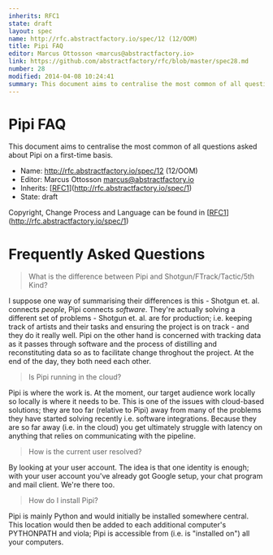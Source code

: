 ```yaml
---
inherits: RFC1
state: draft
layout: spec
name: http://rfc.abstractfactory.io/spec/12 (12/OOM)
title: Pipi FAQ
editor: Marcus Ottosson <marcus@abstractfactory.io>
link: https://github.com/abstractfactory/rfc/blob/master/spec28.md
number: 28
modified: 2014-04-08 10:24:41
summary: This document aims to centralise the most common of all questions asked about Pipi on a first-time basis.
---
```


# Pipi FAQ

This document aims to centralise the most common of all questions asked about Pipi on a first-time basis.

* Name: http://rfc.abstractfactory.io/spec/12 (12/OOM)
* Editor: Marcus Ottosson <marcus@abstractfactory.io>
* Inherits: [[RFC1](http://rfc.abstractfactory.io/spec/1)](http://rfc.abstractfactory.io/spec/1)
* State: draft

Copyright, Change Process and Language can be found in [[RFC1](http://rfc.abstractfactory.io/spec/1)](http://rfc.abstractfactory.io/spec/1)

# Frequently Asked Questions

> What is the difference between Pipi and Shotgun/FTrack/Tactic/5th Kind?

I suppose one way of summarising their differences is this - Shotgun et. al. connects *people*, Pipi connects *software*. They're actually solving a different set of problems - Shotgun et. al. are for production; i.e. keeping track of artists and their tasks and ensuring the project is on track - and they do it really well. Pipi on the other hand is concerned with tracking data as it passes through software and the process of distilling and reconstituting data so as to facilitate change throghout the project. At the end of the day, they both need each other.

> Is Pipi running in the cloud?

Pipi is where the work is. At the moment, our target audience work locally so locally is where it needs to be. This is one of the issues with cloud-based solutions; they are too far (relative to Pipi) away from many of the problems they have started solving recently i.e. software integrations. Because they are so far away (i.e. in the cloud) you get ultimately struggle with latency on anything that relies on communicating with the pipeline.

> How is the current user resolved?

By looking at your user account. The idea is that one identity is enough; with your user account you've already got Google setup, your chat program and mail client. We're there too.

> How do I install Pipi?

Pipi is mainly Python and would initially be installed somewhere central. This location would then be added to each additional computer's PYTHONPATH and viola; Pipi is accessible from (i.e. is "installed on") all your computers.